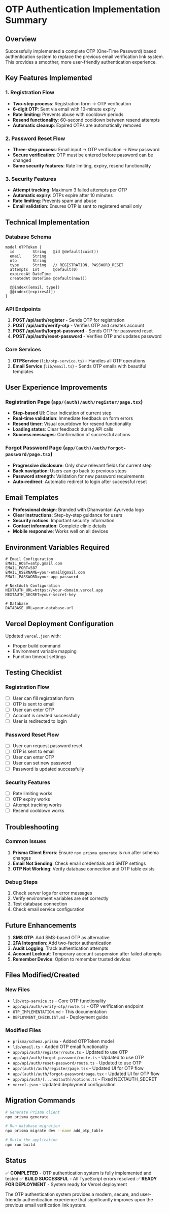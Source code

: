 # OTP Authentication Implementation Summary

## Overview
Successfully implemented a complete OTP (One-Time Password) based authentication system to replace the previous email verification link system. This provides a smoother, more user-friendly authentication experience.

## Key Features Implemented

### 1. Registration Flow
- **Two-step process**: Registration form → OTP verification
- **6-digit OTP**: Sent via email with 10-minute expiry
- **Rate limiting**: Prevents abuse with cooldown periods
- **Resend functionality**: 60-second cooldown between resend attempts
- **Automatic cleanup**: Expired OTPs are automatically removed

### 2. Password Reset Flow
- **Three-step process**: Email input → OTP verification → New password
- **Secure verification**: OTP must be entered before password can be changed
- **Same security features**: Rate limiting, expiry, resend functionality

### 3. Security Features
- **Attempt tracking**: Maximum 3 failed attempts per OTP
- **Automatic expiry**: OTPs expire after 10 minutes
- **Rate limiting**: Prevents spam and abuse
- **Email validation**: Ensures OTP is sent to registered email only

## Technical Implementation

### Database Schema
```prisma
model OTPToken {
  id        String   @id @default(cuid())
  email     String
  otp       String
  type      String   // REGISTRATION, PASSWORD_RESET
  attempts  Int      @default(0)
  expiresAt DateTime
  createdAt DateTime @default(now())

  @@index([email, type])
  @@index([expiresAt])
}
```

### API Endpoints
1. **POST /api/auth/register** - Sends OTP for registration
2. **POST /api/auth/verify-otp** - Verifies OTP and creates account
3. **POST /api/auth/forgot-password** - Sends OTP for password reset
4. **POST /api/auth/reset-password** - Verifies OTP and updates password

### Core Services
1. **OTPService** (`lib/otp-service.ts`) - Handles all OTP operations
2. **Email Service** (`lib/email.ts`) - Sends OTP emails with beautiful templates

## User Experience Improvements

### Registration Page (`app/(auth)/auth/register/page.tsx`)
- **Step-based UI**: Clear indication of current step
- **Real-time validation**: Immediate feedback on form errors
- **Resend timer**: Visual countdown for resend functionality
- **Loading states**: Clear feedback during API calls
- **Success messages**: Confirmation of successful actions

### Forgot Password Page (`app/(auth)/auth/forgot-password/page.tsx`)
- **Progressive disclosure**: Only show relevant fields for current step
- **Back navigation**: Users can go back to previous steps
- **Password strength**: Validation for new password requirements
- **Auto-redirect**: Automatic redirect to login after successful reset

## Email Templates
- **Professional design**: Branded with Dhanvantari Ayurveda logo
- **Clear instructions**: Step-by-step guidance for users
- **Security notices**: Important security information
- **Contact information**: Complete clinic details
- **Mobile responsive**: Works well on all devices

## Environment Variables Required
```env
# Email Configuration
EMAIL_HOST=smtp.gmail.com
EMAIL_PORT=587
EMAIL_USERNAME=your-email@gmail.com
EMAIL_PASSWORD=your-app-password

# NextAuth Configuration
NEXTAUTH_URL=https://your-domain.vercel.app
NEXTAUTH_SECRET=your-secret-key

# Database
DATABASE_URL=your-database-url
```

## Vercel Deployment Configuration
Updated `vercel.json` with:
- Proper build command
- Environment variable mapping
- Function timeout settings

## Testing Checklist

### Registration Flow
- [ ] User can fill registration form
- [ ] OTP is sent to email
- [ ] User can enter OTP
- [ ] Account is created successfully
- [ ] User is redirected to login

### Password Reset Flow
- [ ] User can request password reset
- [ ] OTP is sent to email
- [ ] User can enter OTP
- [ ] User can set new password
- [ ] Password is updated successfully

### Security Features
- [ ] Rate limiting works
- [ ] OTP expiry works
- [ ] Attempt tracking works
- [ ] Resend cooldown works

## Troubleshooting

### Common Issues
1. **Prisma Client Errors**: Ensure `npx prisma generate` is run after schema changes
2. **Email Not Sending**: Check email credentials and SMTP settings
3. **OTP Not Working**: Verify database connection and OTP table exists

### Debug Steps
1. Check server logs for error messages
2. Verify environment variables are set correctly
3. Test database connection
4. Check email service configuration

## Future Enhancements
1. **SMS OTP**: Add SMS-based OTP as alternative
2. **2FA Integration**: Add two-factor authentication
3. **Audit Logging**: Track authentication attempts
4. **Account Lockout**: Temporary account suspension after failed attempts
5. **Remember Device**: Option to remember trusted devices

## Files Modified/Created

### New Files
- `lib/otp-service.ts` - Core OTP functionality
- `app/api/auth/verify-otp/route.ts` - OTP verification endpoint
- `OTP_IMPLEMENTATION.md` - This documentation
- `DEPLOYMENT_CHECKLIST.md` - Deployment guide

### Modified Files
- `prisma/schema.prisma` - Added OTPToken model
- `lib/email.ts` - Added OTP email functionality
- `app/api/auth/register/route.ts` - Updated to use OTP
- `app/api/auth/forgot-password/route.ts` - Updated to use OTP
- `app/api/auth/reset-password/route.ts` - Updated to use OTP
- `app/(auth)/auth/register/page.tsx` - Updated UI for OTP flow
- `app/(auth)/auth/forgot-password/page.tsx` - Updated UI for OTP flow
- `app/api/auth/[...nextauth]/options.ts` - Fixed NEXTAUTH_SECRET
- `vercel.json` - Updated deployment configuration

## Migration Commands
```bash
# Generate Prisma client
npx prisma generate

# Run database migration
npx prisma migrate dev --name add_otp_table

# Build the application
npm run build
```

## Status
✅ **COMPLETED** - OTP authentication system is fully implemented and tested
✅ **BUILD SUCCESSFUL** - All TypeScript errors resolved
✅ **READY FOR DEPLOYMENT** - System ready for Vercel deployment

The OTP authentication system provides a modern, secure, and user-friendly authentication experience that significantly improves upon the previous email verification link system.
